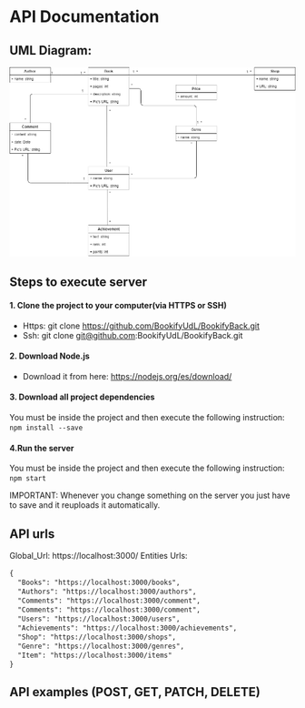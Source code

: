 # API Documentation
## **UML Diagram:**

![Bookify UML](https://github.com/BookifyUdL/BookifyBack/blob/master/UML%20Diagram.png)

## Steps to execute server
#### 1. Clone the project to your computer(via HTTPS or SSH)
- Https: git clone https://github.com/BookifyUdL/BookifyBack.git
- Ssh: git clone git@github.com:BookifyUdL/BookifyBack.git

#### 2. Download Node.js
- Download it from here: https://nodejs.org/es/download/

#### 3. Download all project dependencies
You must be inside the project and then execute the following instruction:
```npm install --save```

#### 4.Run the server
You must be inside the project and then execute the following instruction:
``` npm start ```

IMPORTANT: Whenever you change something on the server you just have to save and it reuploads it automatically.

## API urls
Global_Url: https://localhost:3000/
Entities Urls: 
```
{
  "Books": "https://localhost:3000/books",
  "Authors": "https://localhost:3000/authors",
  "Comments": "https://localhost:3000/comment",
  "Comments": "https://localhost:3000/comment",
  "Users": "https://localhost:3000/users",
  "Achievements": "https://localhost:3000/achievements",
  "Shop": "https://localhost:3000/shops",
  "Genre": "https://localhost:3000/genres",
  "Item": "https://localhost:3000/items"
}
```


## API examples (POST, GET, PATCH, DELETE)

